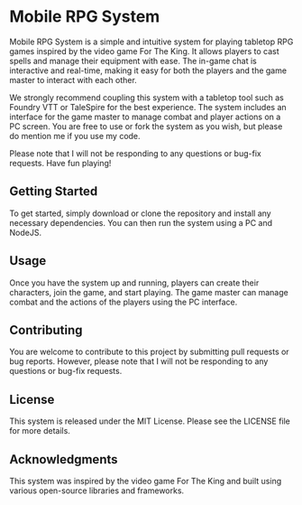 # Mobile RPG System

Mobile RPG System is a simple and intuitive system for playing tabletop RPG games inspired by the video game For The King. It allows players to cast spells and manage their equipment with ease. The in-game chat is interactive and real-time, making it easy for both the players and the game master to interact with each other.

We strongly recommend coupling this system with a tabletop tool such as Foundry VTT or TaleSpire for the best experience. The system includes an interface for the game master to manage combat and player actions on a PC screen. You are free to use or fork the system as you wish, but please do mention me if you use my code.

Please note that I will not be responding to any questions or bug-fix requests. Have fun playing!

## Getting Started

To get started, simply download or clone the repository and install any necessary dependencies. You can then run the system using a PC and NodeJS.

## Usage

Once you have the system up and running, players can create their characters, join the game, and start playing. The game master can manage combat and the actions of the players using the PC interface.

## Contributing

You are welcome to contribute to this project by submitting pull requests or bug reports. However, please note that I will not be responding to any questions or bug-fix requests.

## License

This system is released under the MIT License. Please see the LICENSE file for more details.

## Acknowledgments

This system was inspired by the video game For The King and built using various open-source libraries and frameworks.
